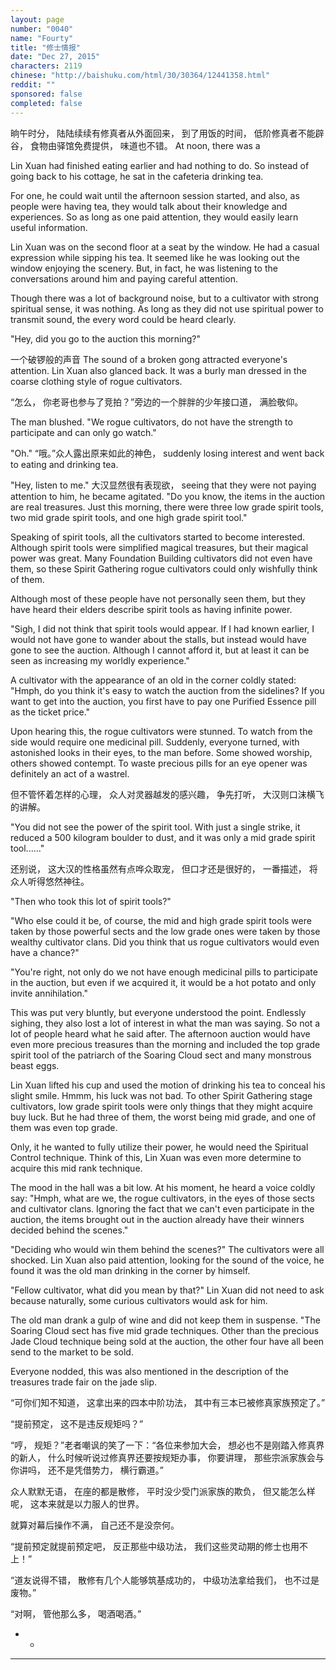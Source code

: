 ```yaml
---
layout: page
number: "0040"
name: "Fourty"
title: "修士情报"
date: "Dec 27, 2015"
characters: 2119
chinese: "http://baishuku.com/html/30/30364/12441358.html"
reddit: ""
sponsored: false
completed: false
---
```


晌午时分，
陆陆续续有修真者从外面回来，
到了用饭的时间，
低阶修真者不能辟谷，
食物由驿馆免费提供，
味道也不错。
At noon, there was a

Lin Xuan had finished eating earlier and had nothing to do. So instead of going back to his cottage, he sat in the cafeteria drinking tea.

For one, he could wait until the afternoon session started, and also, as people were having tea, they would talk about their knowledge and experiences. So as long as one paid attention, they would easily learn useful information.

Lin Xuan was on the second floor at a seat by the window. He had a casual expression while sipping his tea. It seemed like he was looking out the window enjoying the scenery. But, in fact, he was listening to the conversations around him and paying careful attention.

Though there was a lot of background noise, but to a cultivator with strong spiritual sense, it was nothing. As long as they did not use spiritual power to transmit sound, the every word could be heard clearly.

"Hey, did you go to the auction this morning?"

一个破锣般的声音
The sound of a broken gong attracted everyone's attention. Lin Xuan also glanced back. It was a burly man dressed in the coarse clothing style of rogue cultivators.

“怎么，
你老哥也参与了竞拍？”旁边的一个胖胖的少年接口道，
满脸敬仰。

The man blushed. "We rogue cultivators, do not have the strength to participate and can only go watch."

"Oh."
“哦。”众人露出原来如此的神色，
suddenly losing interest and went back to eating and drinking tea.

"Hey, listen to me."
大汉显然很有表现欲，
seeing that they were not paying attention to him, he became agitated. "Do you know, the items in the auction are real treasures. Just this morning, there were three low grade spirit tools, two mid grade spirit tools, and one high grade spirit tool."

Speaking of spirit tools, all the cultivators started to become interested. Although spirit tools were simplified magical treasures, but their magical power was great. Many Foundation Building cultivators did not even have them, so these Spirit Gathering rogue cultivators could only wishfully think of them.

Although most of these people have not personally seen them, but they have heard their elders describe spirit tools as having infinite power.

"Sigh, I did not think that spirit tools would appear. If I had known earlier, I would not have gone to wander about the stalls, but instead would have gone to see the auction. Although I cannot afford it, but at least it can be seen as increasing my worldly experience."

A cultivator with the appearance of an old in the corner coldly stated: "Hmph, do you think it's easy to watch the auction from the sidelines? If you want to get into the auction, you first have to pay one Purified Essence pill as the ticket price."

Upon hearing this, the rogue cultivators were stunned. To watch from the side would require one medicinal pill. Suddenly, everyone turned, with astonished looks in their eyes, to the man before. Some showed worship, others showed contempt. To waste precious pills for an eye opener was definitely an act of a wastrel.

但不管怀着怎样的心理，
众人对灵器越发的感兴趣，
争先打听，
大汉则口沫横飞的讲解。

"You did not see the power of the spirit tool. With just a single strike, it reduced a 500 kilogram boulder to dust, and it was only a mid grade spirit tool......"

还别说，
这大汉的性格虽然有点哗众取宠，
但口才还是很好的，
一番描述，
将众人听得悠然神往。

"Then who took this lot of spirit tools?"

"Who else could it be, of course, the mid and high grade spirit tools were taken by those powerful sects and the low grade ones were taken by those wealthy cultivator clans. Did you think that us rogue cultivators would even have a chance?"

"You're right, not only do we not have enough medicinal pills to participate in the auction, but even if we acquired it, it would be a hot potato and only invite annihilation."

This was put very bluntly, but everyone understood the point. Endlessly sighing, they also lost a lot of interest in what the man was saying. So not a lot of people heard what he said after. The afternoon auction would have even more precious treasures than the morning and included the top grade spirit tool of the patriarch of the Soaring Cloud sect and many monstrous beast eggs.

Lin Xuan lifted his cup and used the motion of drinking his tea to conceal his slight smile. Hmmm, his luck was not bad. To other Spirit Gathering stage cultivators, low grade spirit tools were only things that they might acquire buy luck. But he had three of them, the worst being mid grade, and one of them was even top grade.

Only, it he wanted to fully utilize their power, he would need the Spiritual Control technique. Think of this, Lin Xuan was even more determine to acquire this mid rank technique.

The mood in the hall was a bit low. At his moment, he heard a voice coldly say: "Hmph, what are we, the rogue cultivators, in the eyes of those sects and cultivator clans. Ignoring the fact that we can't even participate in the auction, the items brought out in the auction already have their winners decided behind the scenes."

"Deciding who would win them behind the scenes?" The cultivators were all shocked. Lin Xuan also paid attention, looking for the sound of the voice, he found it was the old man drinking in the corner by himself.

"Fellow cultivator, what did you mean by that?" Lin Xuan did not need to ask because naturally, some curious cultivators would ask for him.

The old man drank a gulp of wine and did not keep them in suspense. "The Soaring Cloud sect has five mid grade techniques. Other than the precious Jade Cloud technique being sold at the auction, the other four have all been send to the market to be sold.

Everyone nodded, this was also mentioned in the description of the treasures trade fair on the jade slip.

“可你们知不知道，
这拿出来的四本中阶功法，
其中有三本已被修真家族预定了。”

“提前预定，
这不是违反规矩吗？”

“哼，
规矩？”老者嘲讽的笑了一下：“各位来参加大会，
想必也不是刚踏入修真界的新人，
什么时候听说过修真界还要按规矩办事，
你要讲理，
那些宗派家族会与你讲吗，
还不是凭借势力，
横行霸道。”

众人默默无语，
在座的都是散修，
平时没少受门派家族的欺负，
但又能怎么样呢，
这本来就是以力服人的世界。

就算对幕后操作不满，
自己还不是没奈何。

“提前预定就提前预定吧，
反正那些中级功法，
我们这些灵动期的修士也用不上！”

“道友说得不错，
散修有几个人能够筑基成功的，
中级功法拿给我们，
也不过是废物。”

“对啊，
管他那么多，
喝酒喝酒。”

- -
-- - -
